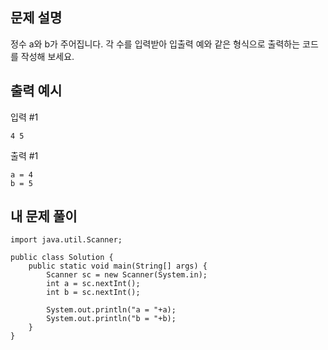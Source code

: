 ## 문제 설명
정수 a와 b가 주어집니다. 각 수를 입력받아 입출력 예와 같은 형식으로 출력하는 코드를 작성해 보세요.

## 출력 예시
입력 #1
```
4 5
```
출력 #1
```
a = 4
b = 5
```

## 내 문제 풀이
```
import java.util.Scanner;

public class Solution {
    public static void main(String[] args) {
        Scanner sc = new Scanner(System.in);
        int a = sc.nextInt();
        int b = sc.nextInt();

        System.out.println("a = "+a);
        System.out.println("b = "+b);
    }
}
```